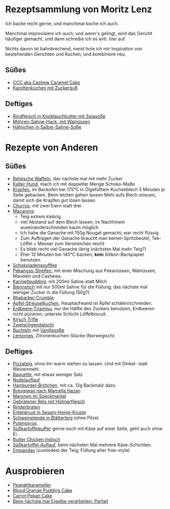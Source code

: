 # Rezeptsammlung von Moritz Lenz

Ich backe recht gerne, und manchmal koche ich auch.

Manchmal improvisiere ich auch, und wenn's gelingt, wird das Gericht häufiger gemacht, und dann schreibe ich es evtl. hier auf.

Nichts davon ist bahnbrechend, meist hole ich mir Inspiration von bestehenden Gerichten und Kuchen, und kombiniere neu.

## Süßes

* [CCC aka Cashew Caramel Cake](src/cashew-caramel-cake.md)
* [Karottenkuchen mit Zuckerguß](src/karottenkuchen.md)

## Deftiges

* [Rindfleisch in Knoblauchbutter mit Sojasoße](src/rindfleisch-knoblauch-sojasausse.md)
* [Möhren-Sahne-Hack, mit Walnüssen](src/moehren-sahne-hack.md)
* [Hähnchen in Salbei-Sahne-Soße](src/haenchen-salbei-sahne.md)

# Rezepte von Anderen

## Süßes

* [Belgische Waffeln](https://backen.de/rezept/belgische-waffeln), das nächste mal mit mehr Zucker
* [Kalter Hund](https://www.kochbar.de/rezept/292973/Kalter-Hund.html), mach ich mit doppelter Menge Schoko-Maße
* [Krapfen](https://www.chefkoch.de/rezepte/739601176553983/Krapfen.html), im Backofen bei 175°C in Ölgefülltem Kuchenblech 5 Minuten je Seite gebacken. Beim letzten gehen lassen Mehl aufs Blech streuen, damit sich die Krapfen gut lösen lassen.
* [Churros](https://www.chefkoch.de/rezepte/3302051490391792/Churros.html), mit zwei Eiern statt drei
* [Macarons](https://www.chefkoch.de/rezepte/2540451397844968/Schokoladen-Macarons-mit-Ganache.html):
    * Teig extrem klebrig
    * viel Abstand auf dem Blech lassen; im Nachhinein auseinanderschneiden kaum möglich
    * Ich habe die Ganache mit 150g Nougat gemacht; war recht flüssig
    * Zum Auftragen der Ganache braucht man keinen Spritzbeutel, Tee-Löffel + Messer zum Verstreichen reicht
    * Es blieb recht viel Ganache übrig (nächstes Mal mehr Teig?)
    * Eher 13 Minuten bei 145°C backen, **kein** Silikon-Backpapier benutzen.
* [Schokoladensoufflee](https://www.chefkoch.de/rezepte/1116671217775800/Schokosoufflee-medium.html)
* [Pekanuss-Streifen](https://www.chefkoch.de/rezepte/261171101893484/Pekannuss-Streifen.html), mit einer Mischung aus Pekanüssen, Walnüssen, Mandeln und Cashews.
* [Karmellpudding](https://www.kuechengoetter.de/rezepte/karamellpudding-27703), mit 200ml Sahne statt Milch
* [Biennstich](https://www.chefkoch.de/rezepte/420331132679335/Ultimativer-Bienenstich.html) mit nur 500ml Sahne für die Füllung; das nächste mal weniger Zucker in die Füllung (50g?)
* [Rhabarber Crumble](https://www.chefkoch.de/rezepte/2093341337948044/Rhabarber-Crumble.html?portionen=0.5)
* [Apfel-Streuselkuchen](https://www.backenmachtgluecklich.de/rezepte/apfel-streusel-kuchen.html), Hauptaufwand ist Äpfel schälen/schneiden.
* [Erdbeere-Tiramisu](https://www.chefkoch.de/rezepte/1269211232115287/Erdbeer-Tiramisu.html), nur die Hälfte des Zuckers benutzen, Erdbeeren nicht pürieren, unterste Schicht Löffelbiscuit.
* [Kirsch Trifle](https://www.essen-und-trinken.de/rezepte/58305-rzpt-kirsch-trifle)
* [Zwetschgendatschi](https://www.lecker.de/zwetschgendatschi-25367.html)
* [Buchteln](https://www.chefkoch.de/rezepte/2842301436274891/Gefuellte-Buchteln.html) mit [Vanillesoße](https://www.chefkoch.de/rezepte/769321179823550/Vanillesosse-selbstgemacht.html)
* [Lemonies](https://www.nrk.no/mat/lemonies-1.15240351), Zitronenkuchen-Stücke (Norwegisch)

## Deftiges

* [Pizzateig](https://www.chefkoch.de/rezepte/716331174378295/Italienischer-Pizzateig.html), ohne ihn warm stehen zu lassen. Und mit Dinkel- statt Weizenmehl.
* [Baguette](https://www.einfachbacken.de/rezepte/baguette-selber-backen-das-einfache-grundrezept?portions=3), mit etwas weniger Salz
* [Nudelauflauf](https://www.chefkoch.de/rezepte/197781083682428/Schneller-Nudelauflauf.html)
* [Hamburger-Brötchen](https://www.einfachbacken.de/rezepte/burger-broetchen-so-einfach-selbstgemacht), mit ca. 12g Backmalz dazu
* [Bolognese nach Marcella Hazan](https://www.theguardian.com/food/2020/sep/28/marcella-hazans-bolognese-meat-sauce)
* [Maronen im Speckmantel](https://www.chefkoch.de/rezepte/1605921267786008/Maronen-im-Speckmantel.html)
* [Gebratener Reis mit Hühnerfleisch](https://www.chefkoch.de/rezepte/720141174739469/Gebratener-Reis-mit-Huehnchen.html)
* [Rinderbraten](https://www.chefkoch.de/rezepte/2277101363269708/Omis-Rinderbraten-mit-Rotweinsosse.html)
* [Entenbrust in Sesam-Honig-Kruste](https://www.chefkoch.de/rezepte/795171183100269/Entenbrust-in-Sesam-Honig-Kruste.html)
* [Schweinelende in Blätterteig](https://www.chefkoch.de/rezepte/1337431238584390/Schweinelende-in-Blaetterteig.html) (ohne Pilze)
* [Putengyros](https://emmikochteinfach.de/einfache-puten-gyros-pfanne-wie-beim-griechen/#wprm-recipe-container-11515)
* [Süßkartoffelpuffer](https://www.lecker.de/suesskartoffelpuffer-selber-machen-so-gehts-71597.html) gerne noch mit Käse auf einer Seite, geht auch ohne Ei.
* [Butter Chicken Indisch](https://www.thomas-kocht.de/rezepte/butter-chicken-koestliches-indisches-curry/)
* [Süßkartoffel-Auflauf](https://www.chefkoch.de/rezepte/967351202391813/Suesskartoffel-Auflauf-mit-Hackfleisch.html), beim nächsten Mal mehrere Käse-Schichten.
* [Empandas](https://latin-mag.com/argentinische-empanadas-original-rezept-der-hackfleisch-taschen/) (zumindest der Teig; Füllung eher free-style)


# Ausprobieren

* [Peanøttkarameller](https://www.nrk.no/mat/peanottkarameller-1.10849033)
* [Blood Orange Pudding Cake](https://www.youtube.com/watch?v=8xL64cq7Ds8)
* [Carrot Pekan Cake](https://www.youtube.com/watch?v=ou3zj0R0Gus)
* [Beim nächste mal Eigelbe verarbeiten: Parfait](https://www.backenmachtgluecklich.de/rezepte/parfait-grundrezept.html)
